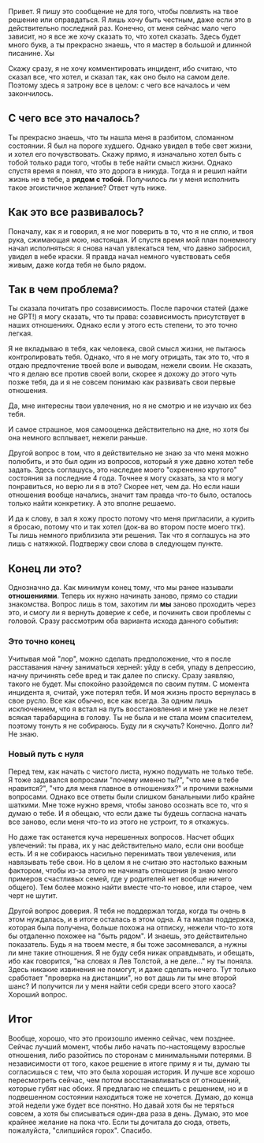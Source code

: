 Привет. Я пишу это сообщение не для того, чтобы повлиять на твое решение или оправдаться. Я лишь хочу быть честным, даже если это в действительно последний раз. Конечно, от меня сейчас мало чего зависит, но я все же хочу сказать то, что хотел сказать. Здесь будет много букв, а ты прекрасно знаешь, что я мастер в большой и длинной писанине. Хы

Скажу сразу, я не хочу комментировать инцидент, ибо считаю, что сказал все, что хотел, и сказал так, как оно было на самом деле. Поэтому здесь я затрону все в целом: с чего все началось и чем закончилось.
## С чего все это началось?

Ты прекрасно знаешь, что ты нашла меня в разбитом, сломанном состоянии. Я был на пороге худшего. Однако увидел в тебе свет жизни, и хотел его почувствовать. Скажу прямо, я изначально хотел быть с тобой только ради того, чтобы в тебе найти смысл жизни. Однако спустя время я понял, что это дорога в никуда. Тогда я и решил найти жизнь не в тебе, а **рядом с тобой**. Получилось ли у меня исполнить такое эгоистичное желание? Ответ чуть ниже.
## Как это все развивалось?

Поначалу, как я и говорил, я не мог поверить в то, что я не сплю, и твоя рука, сжимающая мою, настоящая. И спустя время мой план понемногу начал исполняться: я снова начал увлекаться тем, что давно забросил, увидел в небе краски. Я правда начал немного чувствовать себя живым, даже когда тебя не было рядом.
## Так в чем проблема?

Ты сказала почитать про созависимость. После парочки статей (даже не GPT!) я могу сказать, что ты права: созависимость присутствует в наших отношениях. Однако если у этого есть степени, то это точно легкая. 

Я не вкладываю в тебя, как человека, свой смысл жизни, не пытаюсь контролировать тебя. Однако, что я не могу отрицать, так это то, что я отдаю предпочтение твоей воле и выводам, нежели своим. Не сказать, что я делаю все против своей воли, скорее я дохожу до этого чуть позже тебя, да и я не совсем понимаю как развивать свои первые отношения.

Да, мне интересны твои увлечения, но я не смотрю и не изучаю их без тебя.

И самое страшное, моя самооценка действительно на дне, но хотя бы она немного всплывает, нежели раньше.

Другой вопрос в том, что я действительно не знаю за что меня можно полюбить, и это был один из вопросов, который я уже давно хотел тебе задать. Здесь соглашусь, это наследие моего "охрененно крутого" состояния за последние 4 года. Точнее я могу сказать, за что я могу понравиться, но верю ли я в это? Скорее нет, чем да. Но если наши отношения вообще начались, значит там правда что-то было, осталось только найти конкретику. А это вполне решаемо.

И да к слову, в зал я хожу просто потому что меня пригласили, а курить я бросаю, потому что и так хотел (док-ва во втором посте моего тгк). Ты лишь немного приблизила эти решения.
Так что я соглашусь на это лишь с натяжкой. Подтвержу свои слова в следующем пункте.
## Конец ли это?

Однозначно да. Как минимум конец тому, что мы ранее называли **отношениями**. Теперь их нужно начинать заново, прямо со стадии знакомства. Вопрос лишь в том, захотим ли **мы** заново проходить через это, и смогу ли я вернуть доверие к себе, и починить свои проблемы с головой.
Сразу рассмотрим оба варианта исхода данного события:
### Это точно конец

Учитывая мой "лор", можно сделать предположение, что я после расставания начну заниматься херней: уйду в себя, упаду в депрессию, начну причинять себе вред и так далее по списку. Сразу заявляю, такого не будет. Мы спокойно разойдемся по своим путям. С момента инцидента я, считай, уже потерял тебя. И моя жизнь просто вернулась в свое русло. Все как обычно, все как всегда. За одним лишь исключением, что я встал на путь восстановления и мне уже не лезет всякая тарабарщина в голову. Ты не была и не стала моим спасителем, поэтому тонуть я не собираюсь. Буду ли я скучать? Конечно. Долго ли? Не знаю.
### Новый путь с нуля

Перед тем, как начать с чистого листа, нужно подумать не только тебе. Я тоже задавался вопросами "почему именно ты?", "что мне в тебе нравится?", "что для меня главное в отношениях?" и прочими важными вопросами. Однако все ответы были слишком банальными либо крайне шаткими. Мне тоже нужно время, чтобы заново осознать все то, что я думаю о тебе. И я обещаю, что если даже ты будешь согласна начать все заново, если меня что-то из этого не устроит, то я откажусь.

Но даже так останется куча нерешенных вопросов. Насчет общих увлечений: ты права, их у нас действительно мало, если они вообще есть. И я не собираюсь насильно перенимать твои увлечения, или навязывать тебе свои. Но в целом я не считаю это настолько важным фактором, чтобы из-за этого не начинать отношения (я знаю много примеров счастливых семей, где у родителей нет вообще ничего общего). Тем более можно найти вместе что-то новое, или старое, чем черт не шутит.

Другой вопрос доверия. Я тебя не поддержал тогда, когда ты очень в этом нуждалась, и в итоге осталась в этом одна. А та малая поддержка, которая была получена, больше похожа на отписку, нежели что-то хотя бы отдаленно похожее на "быть рядом". И знаешь, это действительно показатель. Будь я на твоем месте, я бы тоже засомневался, а нужны ли мне такие отношения. Я не буду себя никак оправдывать, и обещать, ибо как говорится, "на словах я Лев Толстой, а не деле..." ну ты поняла. Здесь никакие извинения не помогут, и даже сделать нечего. Тут только сработает "проверка на дистанции", но вот дашь ли ты мне второй шанс? И получится ли у меня найти себя среди всего этого хаоса? Хороший вопрос.
## Итог

Вообще, хорошо, что это произошло именно сейчас, чем позднее. Сейчас лучший момент, чтобы либо начать по-настоящему взрослые отношения, либо разойтись по сторонам с минимальными потерями. В независимости от того, какое решение в итоге приму я и ты, думаю ты согласишься с тем, что это была хорошая история. И лучше все хорошо пересмотреть сейчас, чем потом восстанавливаться от отношений, которые губят нас обоих. Я предлагаю не спешить с решением, но и в подвешенном состоянии находиться тоже не хочется. Думаю, до конца этой недели уже будет все понятно. Но давай хотя бы не теряться совсем, а хотя бы списываться один-два раза в день. Думаю, это мое крайнее желание на пока что. Если ты дочитала до сюда, ответь, пожалуйста, "слипшийся горох". Спасибо.